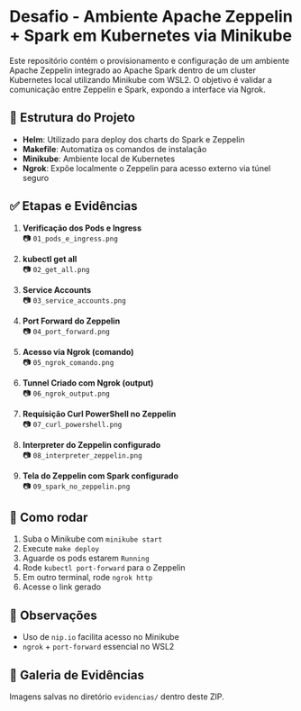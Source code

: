 # Desafio - Ambiente Apache Zeppelin + Spark em Kubernetes via Minikube

Este repositório contém o provisionamento e configuração de um ambiente Apache Zeppelin integrado ao Apache Spark dentro de um cluster Kubernetes local utilizando Minikube com WSL2. O objetivo é validar a comunicação entre Zeppelin e Spark, expondo a interface via Ngrok.

## 📁 Estrutura do Projeto

- **Helm**: Utilizado para deploy dos charts do Spark e Zeppelin
- **Makefile**: Automatiza os comandos de instalação
- **Minikube**: Ambiente local de Kubernetes
- **Ngrok**: Expõe localmente o Zeppelin para acesso externo via túnel seguro

## ✅ Etapas e Evidências

1. **Verificação dos Pods e Ingress**  
📷 `01_pods_e_ingress.png`

2. **kubectl get all**  
📷 `02_get_all.png`

3. **Service Accounts**  
📷 `03_service_accounts.png`

4. **Port Forward do Zeppelin**  
📷 `04_port_forward.png`

5. **Acesso via Ngrok (comando)**  
📷 `05_ngrok_comando.png`

6. **Tunnel Criado com Ngrok (output)**  
📷 `06_ngrok_output.png`

7. **Requisição Curl PowerShell no Zeppelin**  
📷 `07_curl_powershell.png`

8. **Interpreter do Zeppelin configurado**  
📷 `08_interpreter_zeppelin.png`

9. **Tela do Zeppelin com Spark configurado**  
📷 `09_spark_no_zeppelin.png`

## 🚀 Como rodar

1. Suba o Minikube com `minikube start`
2. Execute `make deploy`
3. Aguarde os pods estarem `Running`
4. Rode `kubectl port-forward` para o Zeppelin
5. Em outro terminal, rode `ngrok http`
6. Acesse o link gerado

## 🧠 Observações

- Uso de `nip.io` facilita acesso no Minikube
- `ngrok` + `port-forward` essencial no WSL2

## 📸 Galeria de Evidências

Imagens salvas no diretório `evidencias/` dentro deste ZIP.
